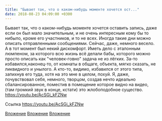```yaml
---
title: "Бывает так, что о каком-нибудь моменте хочется ост..."
date: 2018-08-23 04:09:00 +0300
---
```


Бывает так, что о каком-нибудь моменте хочется оставить запись, даже если он был мало значительным, и не очень интересным кому бы то нибыло, кроме его участников, и то не всех. Иногда такие дни можно описать отправленными сообщениями.
Сейчас, даже, немного весело. А в тот момент был некий дискомфорт. Иметь дело с эталонным люмпеном, за которого всю жизнь всё делали бабы, которого можно просто описать как "человек-говно" задача не из лёгких. За-то избавился,наконец-то, от комнаты в общаге, объекта, мягко сказать, не ликвидного и унылого. А кто-то, видимо, избавился от этого типа, запихнув его туда, хотя на это мне в целом, похуй.
Я, даже, почувствовал себя, немного, творцом, создав нечто идеально сбалансированное, поместив в помещение которое видно на видео, (там громкий звук в конце, кстати) это жлобоподобное существо.
https://youtu.be/AcSGi_kFZNw


Ссылка
https://youtu.be/AcSGi_kFZNw

[Вложение](/assets/vk_photos/3/-WaACiTlKCg.jpg)
[Вложение](/assets/vk_photos/3/xZZ8POGsKiE.jpg)
[Вложение](https://youtu.be/AcSGi_kFZNw)
